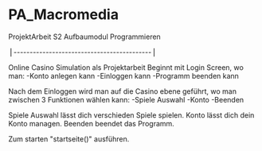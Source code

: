 # PA_Macromedia
ProjektArbeit S2 Aufbaumodul Programmieren


⎪-------------------------------------------⎪

Online Casino Simulation als Projektarbeit
Beginnt mit Login Screen, wo man:
-Konto anlegen kann
-Einloggen kann
-Programm beenden kann

Nach dem Einloggen wird man auf die Casino ebene geführt, wo man zwischen 3 Funktionen wählen kann:
-Spiele Auswahl
-Konto
-Beenden

Spiele Auswahl lässt dich verschieden Spiele spielen.
Konto lässt dich dein Konto managen.
Beenden beendet das Programm.

Zum starten "startseite()" ausführen.

